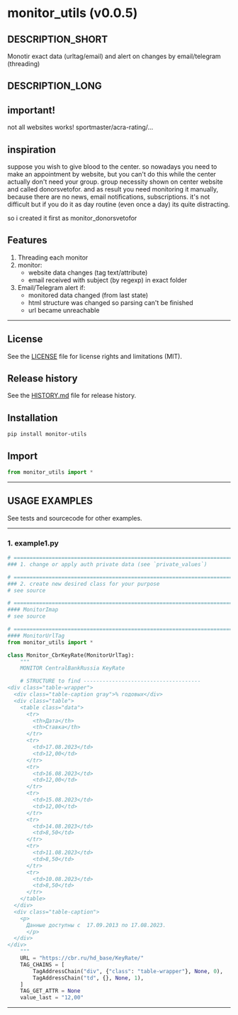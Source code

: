# monitor_utils (v0.0.5)

## DESCRIPTION_SHORT
Monotir exact data (urltag/email) and alert on changes by email/telegram (threading)

## DESCRIPTION_LONG
## important!
not all websites works! sportmaster/acra-rating/...

## inspiration
suppose you wish to give blood to the center.
so nowadays you need to make an appointment by website, but you can't do this while the center actually don't need your group.
group necessity shown on center website and called donorsvetofor.
and as result you need monitoring it manually, because there are no news, email notifications, subscriptions.
it's not difficult but if you do it as day routine (even once a day) its quite distracting.

so i created it first as monitor_donorsvetofor


## Features
1. Threading each monitor  
2. monitor:  
	- website data changes (tag text/attribute)  
	- email received with subject (by regexp) in exact folder  
3. Email/Telegram alert if:  
	- monitored data changed (from last state)  
	- html structure was changed so parsing can't be finished  
	- url became unreachable  


********************************************************************************
## License
See the [LICENSE](LICENSE) file for license rights and limitations (MIT).


## Release history
See the [HISTORY.md](HISTORY.md) file for release history.


## Installation
```commandline
pip install monitor-utils
```


## Import
```python
from monitor_utils import *
```


********************************************************************************
## USAGE EXAMPLES
See tests and sourcecode for other examples.

------------------------------
### 1. example1.py
```python
# =======================================================================
### 1. change or apply auth private data (see `private_values`)

# =======================================================================
### 2. create new desired class for your purpose
# see source

# =======================================================================
#### MonitorImap
# see source

# =======================================================================
#### MonitorUrlTag
from monitor_utils import *

class Monitor_CbrKeyRate(MonitorUrlTag):
    """
    MONITOR CentralBankRussia KeyRate

    # STRUCTURE to find -------------------------------------
<div class="table-wrapper">
  <div class="table-caption gray">% годовых</div>
  <div class="table">
    <table class="data">
      <tr>
        <th>Дата</th>
        <th>Ставка</th>
      </tr>
      <tr>
        <td>17.08.2023</td>
        <td>12,00</td>
      </tr>
      <tr>
        <td>16.08.2023</td>
        <td>12,00</td>
      </tr>
      <tr>
        <td>15.08.2023</td>
        <td>12,00</td>
      </tr>
      <tr>
        <td>14.08.2023</td>
        <td>8,50</td>
      </tr>
      <tr>
        <td>11.08.2023</td>
        <td>8,50</td>
      </tr>
      <tr>
        <td>10.08.2023</td>
        <td>8,50</td>
      </tr>
    </table>
  </div>
  <div class="table-caption">
    <p>
	  Данные доступны с  17.09.2013 по 17.08.2023.
	  </p>
  </div>
</div>
    """
    URL = "https://cbr.ru/hd_base/KeyRate/"
    TAG_CHAINS = [
        TagAddressChain("div", {"class": "table-wrapper"}, None, 0),
        TagAddressChain("td", {}, None, 1),
    ]
    TAG_GET_ATTR = None
    value_last = "12,00"
```

********************************************************************************
